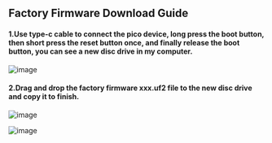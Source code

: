 ## Factory Firmware Download Guide

#### 1.Use type-c cable to connect the pico device, long press the boot button, then short press the reset button once, and finally release the boot button, you can see a new disc drive in my computer.

![image](https://github.com/user-attachments/assets/201c4cc7-99a0-45a3-8d0b-59641ee20f38)

#### 2.Drag and drop the factory firmware xxx.uf2 file to the new disc drive and copy it to finish.

![image](https://github.com/user-attachments/assets/9ff43508-2b48-4ca2-9b9c-69893c4162e8)

![image](https://github.com/user-attachments/assets/d277c1db-78e0-4b0f-9ba3-46ce5fc603c3)
